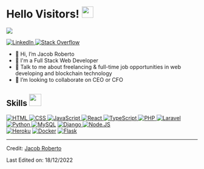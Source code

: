 <h1> Hello Visitors! <img src = "https://raw.githubusercontent.com/MartinHeinz/MartinHeinz/master/wave.gif" width = 30px> </h1>
<p align='center'>
</p>

<p>
  <a href="https://github.com/DenverCoder1/readme-typing-svg"><img src="https://readme-typing-svg.herokuapp.com?&font=IBM+Plex+Sans&color=abcdef&size=20&lines=Welcome+to+my+GitHub+Profile!;I'm+a+Web+developer;I'm+a+Blockchain+expert" /></a>
</p>


   <a href="https://www.linkedin.com/in/jacob-roberto-67b1bb262" target="_blank">
    <img alt="LinkedIn" src="https://img.shields.io/badge/LinkedIn-0077B5?style=for-the-badge&logo=linkedin&logoColor=white">
  </a>   
   <a href="https://stackoverflow.com/users/19656840/jacob-roberto" target="_blank">
    <img alt="Stack Overflow" src="https://img.shields.io/badge/Stack_Overflow-FE7A16?style=for-the-badge&logo=stack-overflow&logoColor=white">
  </a>  
  
  
- 👋 Hi, I’m Jacob Roberto
- 💼 I'm a Full Stack Web Developer
- 💬 Talk to me about freelancing & full-time job opportunities in web developing and blockchain technology
- 👯 I’m looking to collaborate on CEO or CFO

<h2> Skills <img src = "https://media2.giphy.com/media/QssGEmpkyEOhBCb7e1/giphy.gif?cid=ecf05e47a0n3gi1bfqntqmob8g9aid1oyj2wr3ds3mg700bl&rid=giphy.gif" width = 32px> </h2>
<a href="https://www.html.com" target="_blank"> 
    <img alt="HTML" src="https://img.shields.io/badge/1-HTML-brightgreen">
  </a>

   <a href="https://www.css.org" target="_blank">
    <img alt="CSS" src="https://img.shields.io/badge/2-CSS-yellowgreen">
  </a>

   <a href="https://javascript.org/" target="_blank">
    <img alt="JavaScript" src="https://img.shields.io/badge/3-JavaScript-red">
  </a>

   <a href="https://react.org/" target="_blank">
    <img alt="React" src="https://img.shields.io/badge/4-React-lightblue">
  </a>

   <a href="https://tyepscript.org/" target="_blank">
    <img alt="TypeScript" src="https://img.shields.io/badge/5-TypeScript-blue">
  </a>

   <a href="https://php.org/" target="_blank">
    <img alt="PHP" src="https://img.shields.io/badge/6-PHP-lightgrey">
  </a>

   <a href="https://laravel.com/" target="_blank">
    <img alt="Laravel" src="https://img.shields.io/badge/7-Laravel-red">
  </a>

   <a href="https://python.io/" target="_blank">
    <img alt="Python" src="https://img.shields.io/badge/8-Python-green">
  </a>
<a href="https://www.mysql.com/"><img alt="MySQL" src="https://img.shields.io/badge/9-MySQL-yellow"></a>

   <a href="https://Django.org/" target="_blank">
    <img alt="Django" src="https://img.shields.io/badge/10-Django-red">
  </a>
   <a href="https://node.org/" target="_blank">
    <img alt="Node.JS" src="https://img.shields.io/badge/11-Node-green">
  </a>
  <br>
<a href="https://www.heroku.com/"><img alt="Heroku" src="https://img.shields.io/badge/Heroku-430098?style=for-the-badge&logo=heroku&logoColor=white"></a>
<a href="https://www.docker.com/"><img alt="Docker" src="https://img.shields.io/badge/Docker-2CA5E0?style=for-the-badge&logo=docker&logoColor=white"></a>
<a href="https://www.flask.com/"><img alt="Flask" src="https://img.shields.io/badge/Flask-000000?style=for-the-badge&logo=flask&logoColor=white"></a>


<br/>

----------------------------------------------------------------------
Credit: [Jacob Roberto](https://github.com/web3-king)

Last Edited on: 18/12/2022
